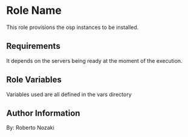 Role Name
=========

This role provisions the osp instances to be installed.

Requirements
------------

It depends on the servers being ready at the moment of the execution.

Role Variables
--------------

Variables used are all defined in the vars directory

Author Information
------------------

By: Roberto Nozaki
